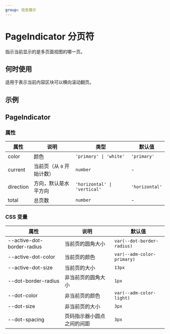 ```yaml
---
group: 信息展示
---
```




# PageIndicator 分页符

指示当前显示的是多页面视图的哪一页。

## 何时使用

适用于表示当前内容区块可以横向滚动翻页。

## 示例

<code src="./demos/demo1.tsx"></code>

## PageIndicator

### 属性

| 属性 | 说明 | 类型 | 默认值 |
| --- | --- | --- | --- |
| color | 颜色 | `'primary' \| 'white'` | `'primary'` |
| current | 当前页（从 `0` 开始计数） | `number` | - |
| direction | 方向，默认是水平方向 | `'horizontal' \| 'vertical'` | `'horizontal'` |
| total | 总页数 | `number` | - |

### CSS 变量

| 属性 | 说明 | 默认值 |
| --- | --- | --- |
| --active-dot-border-radius | 当前页的圆角大小 | `var(--dot-border-radius)` |
| --active-dot-color | 当前页的颜色 | `var(--adm-color-primary)` |
| --active-dot-size | 当前页的大小 | `13px` |
| --dot-border-radius | 非当前页的圆角大小 | `1px` |
| --dot-color | 非当前页的颜色 | `var(--adm-color-light)` |
| --dot-size | 非当前页的大小 | `3px` |
| --dot-spacing | 页码指示器小圆点之间的间距 | `3px` |
